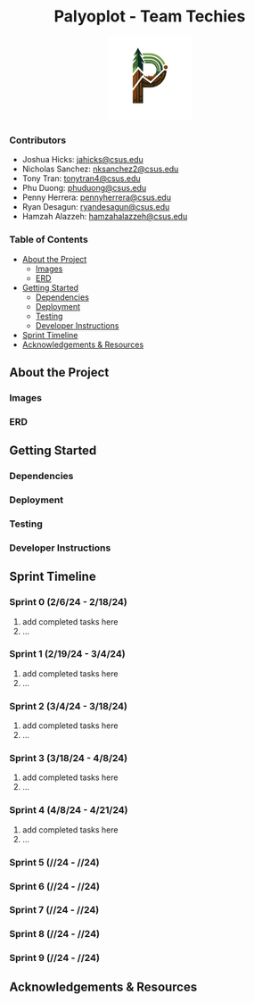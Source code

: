 <h1 align="center">Palyoplot - Team Techies</h1>
<p align="center">
<img src="images/PalyoplotLogo_NoBackground.png" alt="Product Logo" width="150" height="150">
</p>

### Contributors
- Joshua Hicks: jahicks@csus.edu
- Nicholas Sanchez: nksanchez2@csus.edu
- Tony Tran: tonytran4@csus.edu
- Phu Duong: phuduong@csus.edu
- Penny Herrera: pennyherrera@csus.edu
- Ryan Desagun: ryandesagun@csus.edu
- Hamzah Alazzeh: hamzahalazzeh@csus.edu

### Table of Contents
- [About the Project](#about-the-project)
  - [Images](#images)
  - [ERD](#erd) 
- [Getting Started](#getting-started)
  - [Dependencies](#dependencies)
  - [Deployment](#deployment)
  - [Testing](#testing)
  - [Developer Instructions](#developer-instructions)
- [Sprint Timeline](#sprint-timeline)
- [Acknowledgements & Resources](#acknowledgements--resources)

## About the Project 
### Images
### ERD
## Getting Started
### Dependencies
### Deployment
### Testing
### Developer Instructions
## Sprint Timeline
### Sprint 0 (2/6/24 - 2/18/24)
1. add completed tasks here
2. ...

### Sprint 1 (2/19/24 - 3/4/24)
1. add completed tasks here
2. ...

### Sprint 2 (3/4/24 - 3/18/24)
1. add completed tasks here
2. ...

### Sprint 3 (3/18/24 - 4/8/24)
1. add completed tasks here
2. ...

### Sprint 4 (4/8/24 - 4/21/24)
1. add completed tasks here
2. ...

### Sprint 5 (//24 - //24)

### Sprint 6 (//24 - //24)

### Sprint 7 (//24 - //24)

### Sprint 8 (//24 - //24)

### Sprint 9 (//24 - //24)
## Acknowledgements & Resources
